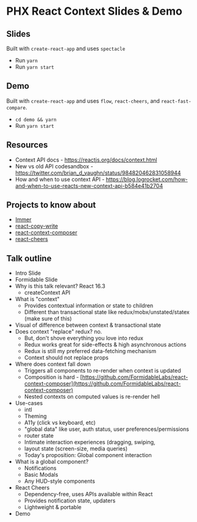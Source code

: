 # PHX React Context Slides & Demo

## Slides

Built with `create-react-app` and uses `spectacle`

* Run `yarn`
* Run `yarn start`

## Demo

Built with `create-react-app` and uses `flow`, `react-cheers`, and `react-fast-compare`.

* `cd demo && yarn`
* Run `yarn start`

## Resources

* Context API docs - https://reactjs.org/docs/context.html
* New vs old API codesandbox - https://twitter.com/brian_d_vaughn/status/984820462831058944
* How and when to use context API - https://blog.logrocket.com/how-and-when-to-use-reacts-new-context-api-b584e41b2704

## Projects to know about

* [Immer](https://github.com/mweststrate/immer)
* [react-copy-write](https://github.com/aweary/react-copy-write)
* [react-context-composer](https://github.com/FormidableLabs/react-context-composer)
* [react-cheers](https://github.com/kylecesmat/react-cheers)

## Talk outline

* Intro Slide
* Formidable Slide
* Why is this talk relevant? React 16.3
  * createContext API
* What is "context"
  * Provides contextual information or state to children
  * Different than transactional state like redux/mobx/unstated/statex (make sure of this)
* Visual of difference between context & transactional state
* Does context "replace" redux? no.
  * But, don't shove everything you love into redux
  * Redux works great for side-effects & high asynchronous actions
  * Redux is still my preferred data-fetching mechanism
  * Context should not replace props
* Where does context fall down
  * Triggers all components to re-render when context is updated
  * Composition is hard - [https://github.com/FormidableLabs/react-context-composer](https://github.com/FormidableLabs/react-context-composer)
  * Nested contexts on computed values is re-render hell
* Use-cases
  * intl
  * Theming
  * A11y (click vs keyboard, etc)
  * "global data" like user, auth status, user preferences/permissions
  * router state
  * Intimate interaction experiences (dragging, swiping,
  * layout state (screen-size, media queries)
  * Today's proposition: Global component interaction
* What is a global component?
  * Notifications
  * Basic Modals
  * Any HUD-style components
* React Cheers
  * Dependency-free, uses APIs available within React
  * Provides notification state, updaters
  * Lightweight & portable
* Demo
